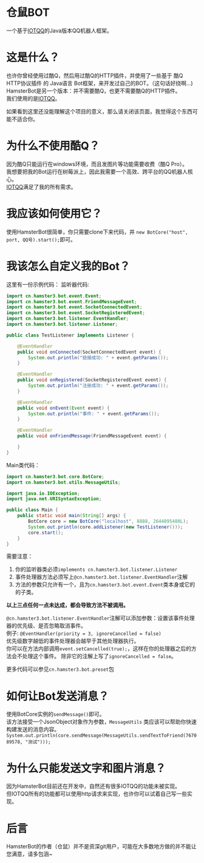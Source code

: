 # 仓鼠BOT
一个基于[IOTQQ](https://github.com/IOTQQ/IOTQQ)的Java版本QQ机器人框架。

# 这是什么？
也许你曾经使用过酷Q，然后用过酷Q的HTTP插件，并使用了一些基于 酷Q HTTP协议插件 的 Java语言 Bot框架，来开发过自己的BOT。（这句话好绕啊...)  
HamsterBot是另一个版本：并不需要酷Q，也更不需要酷Q的HTTP插件。  
我们使用的是[IOTQQ](https://github.com/IOTQQ/IOTQQ)。

如果看到这里还没能理解这个项目的意义，那么请关闭该页面，我觉得这个东西可能不适合你。

# 为什么不使用酷Q？
因为酷Q只能运行在windows环境，而且发图片等功能需要收费（酷Q Pro）。  
我想要把我的Bot运行在树莓派上，因此我需要一个高效、跨平台的QQ机器人核心。  
[IOTQQ](https://github.com/IOTQQ/IOTQQ)满足了我的所有需求。

# 我应该如何使用它？
使用HamsterBot很简单，你只需要clone下来代码，并 `new BotCore("host", port, QQ号).start();`即可。

# 我该怎么自定义我的Bot？
这里有一份示例代码：
监听器代码: 
```java
import cn.hamster3.bot.event.Event;
import cn.hamster3.bot.event.FriendMessageEvent;
import cn.hamster3.bot.event.SocketConnectedEvent;
import cn.hamster3.bot.event.SocketRegisteredEvent;
import cn.hamster3.bot.listener.EventHandler;
import cn.hamster3.bot.listener.Listener;

public class TestListener implements Listener {

    @EventHandler
    public void onConnected(SocketConnectedEvent event) {
        System.out.println("链接成功: " + event.getParams());
    }

    @EventHandler
    public void onRegistered(SocketRegisteredEvent event) {
        System.out.println("注册成功: " + event.getParams());
    }

    @EventHandler
    public void onEvent(Event event) {
        System.out.println("事件: " + event.getParams());
    }

    @EventHandler
    public void onFriendMessage(FriendMessageEvent event) {

    }
}
```

Main类代码：
```java
import cn.hamster3.bot.core.BotCore;
import cn.hamster3.bot.utils.MessageUtils;

import java.io.IOException;
import java.net.URISyntaxException;

public class Main {
    public static void main(String[] args) {
        BotCore core = new BotCore("localhost", 8888, 2644895480L);
        System.out.println(core.addListener(new TestListener()));
        core.start();
    }
}

```
需要注意：
1. 你的监听器类必须`implements cn.hamster3.bot.listener.Listener`  
2. 事件处理器方法必须写上`@cn.hamster3.bot.listener.EventHandler`注解
3. 方法的参数只允许有一个，且为`cn.hamster3.bot.event.Event`类本身或它的的子类。

**以上三点任何一点未达成，都会导致方法不被调用。**

`@cn.hamster3.bot.listener.EventHandler`注解可以添加参数：设置该事件处理器的优先级、是否忽略取消事件。  
例子: `@EventHandler(priority = 3, ignoreCancelled = false)`  
优先级数字越低的事件处理器会越早于其他处理器执行。  
你可以在方法内部调用`event.setCancelled(true);`，这样在你的处理器之后的方法会不处理这个事件。
除非它的注解上写了`ignoreCancelled = false`。

更多代码可以参见`cn.hamster3.bot.preset`包

# 如何让Bot发送消息？
使用BotCore实例的`sendMessage()`即可。  
该方法接受一个JsonObject对象作为参数，`MessageUtils` 类应该可以帮助你快速构建发送的消息内容。
`System.out.println(core.sendMessage(MessageUtils.sendTextToFriend(767089578, "测试")));`

# 为什么只能发送文字和图片消息？
 因为HamsterBot目前还在开发中，自然还有很多IOTQQ的功能未被实现。  
 但IOTQQ所有的功能都可以使用http请求来实现，也许你可以试着自己写一些实现。
 
 # 后言
 HamsterBot的作者（仓鼠）并不是资深git用户，可能在大多数地方做的并不能让您满意，请多包涵~ 
